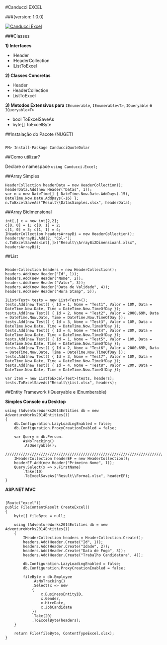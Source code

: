 #Canducci EXCEL 

###(version: 1.0.0)

[![Canducci Excel](http://i666.photobucket.com/albums/vv25/netdragoon/1446163380_excel_zps5lhqezet.png)](https://www.nuget.org/packages/CanducciQuoteDolar/)

###Classes

__1) Interfaces__
- IHeader
- IHeaderCollection
- IListToExcel

__2) Classes Concretas__
- Header
- HeaderCollection
- ListToExcel

__3) Metodos Extensivos para__ `IEnumerable`, `IEnumerable<T>`, `IQueryable` e `IQueryable<T>`
- bool ToExcelSaveAs<T>
- byte[] ToExcelByte<T>

##Instalação do Pacote (NUGET)

```Csharp

PM> Install-Package CanducciQuoteDolar

```

##Como utilizar?

Declare o namespace `using Canducci.Excel;` 

##Array Simples

```Csharp
HeaderCollection headerData = new HeaderCollection();
headerData.Add(new Header("Datas", 1));
var n = new DateTime[] { DateTime.Now.Date.AddDays(-15), DateTime.Now.Date.AddDays(-16) };
n.ToExcelSaveAs("Result\\DatasSimples.xlsx", headerData);
```

##Array Bidimensional

```Csharp
int[,] c = new int[2,2];
c[0, 0] = 1; c[0, 1] = 2;
c[1, 0] = 3; c[1, 1] = 4;
IHeaderCollection headersArrayBi = new HeaderCollection();
headersArrayBi.Add(2, "Col-");
c.ToExcelSaveAs<int[,]>("Result\\ArrayBi2Dimensioanl.xlsx", headersArrayBi);

```
##List

```Csharp

HeaderCollection headers = new HeaderCollection();                  
headers.Add(new Header("Id", 1));
headers.Add(new Header("Nome", 2));
headers.Add(new Header("Valor", 3));
headers.Add(new Header("Data de Validade", 4));
headers.Add(new Header("Hora Stamp", 5));

IList<Test> tests = new List<Test>();
tests.Add(new Test() { Id = 1, Nome = "Test1", Valor = 10M, Data = DateTime.Now.Date, Time = DateTime.Now.TimeOfDay });
tests.Add(new Test() { Id = 2, Nome = "Test2", Valor = 2000.69M, Data = DateTime.Now.Date, Time = DateTime.Now.TimeOfDay });
tests.Add(new Test() { Id = 3, Nome = "Test3", Valor = 10M, Data = DateTime.Now.Date, Time = DateTime.Now.TimeOfDay });
tests.Add(new Test() { Id = 4, Nome = "Test4", Valor = 20M, Data = DateTime.Now.Date, Time = DateTime.Now.TimeOfDay });
tests.Add(new Test() { Id = 1, Nome = "Test5", Valor = 10M, Data = DateTime.Now.Date, Time = DateTime.Now.TimeOfDay });
tests.Add(new Test() { Id = 2, Nome = "Test6", Valor = 2000.69M, Data = DateTime.Now.Date, Time = DateTime.Now.TimeOfDay });
tests.Add(new Test() { Id = 3, Nome = "Test7", Valor = 10M, Data = DateTime.Now.Date, Time = DateTime.Now.TimeOfDay });
tests.Add(new Test() { Id = 4, Nome = "Test8", Valor = 20M, Data = DateTime.Now.Date, Time = DateTime.Now.TimeOfDay });

var item = new ListToExcel<Test>(tests, headers);
tests.ToExcelSaveAs("Result\\List.xlsx", headers);

```

##Entity Framework (IQueryable e IEnumberable)

__Simples Console ou Desktop__

```Csharp
using (AdventureWorks2014Entities db = new AdventureWorks2014Entities())
{
    db.Configuration.LazyLoadingEnabled = false;
    db.Configuration.ProxyCreationEnabled = false;
    
    var Query = db.Person.
        AsNoTracking()
        .AsQueryable();
    //////////////////////////////////////////////////////////////////////////////////////////////////////////
    IHeaderCollection headerEF = new HeaderCollection();
    headerEF.Add(new Header("Primeiro Nome", 1));
    Query.Select(x => x.FirstName)                    
        .Take(10)
        .ToExcelSaveAs("Result\\Forma1.xlsx", headerEF);
}

```

__ASP.NET MVC__
```Csharp

[Route("excel")]
public FileContentResult CreateExcel()
{
    byte[] fileByte = null;

    using (AdventureWorks2014Entities db = new AdventureWorks2014Entities())
    {
        IHeaderCollection headers = HeaderCollection.Create();
        headers.Add(Header.Create("Id", 1));
        headers.Add(Header.Create("Idade", 2));
        headers.Add(Header.Create("Data de Fogo", 3));
        headers.Add(Header.Create("Trabalho Candidatura", 4));

        db.Configuration.LazyLoadingEnabled = false;
        db.Configuration.ProxyCreationEnabled = false;

        fileByte = db.Employee
            .AsNoTracking()
            .Select(x => new
            {
                x.BusinessEntityID,
                x.Gender,
                x.HireDate,
                x.JobCandidate
            })                    
            .Take(20)
            .ToExcelByte(headers);
    }           
    
    return File(fileByte, ContentTypeExcel.xlsx);
}

```